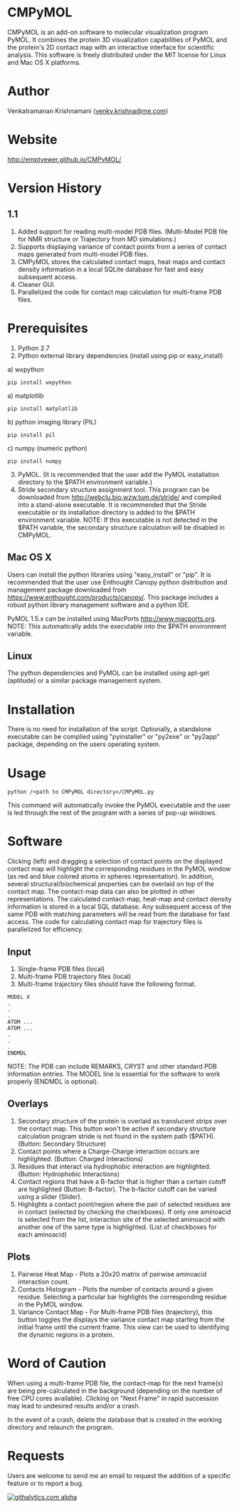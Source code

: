 CMPyMOL
=======
CMPyMOL is an add-on software to molecular visualization program PyMOL. It combines the protein 3D visualization capabilities of PyMOL and the protein's 2D contact map with an interactive interface for scientific analysis. This software is freely distributed under the MIT license for Linux and Mac OS X platforms.

Author
======
Venkatramanan Krishnamani (venky.krishna@me.com)

Website
======
http://emptyewer.github.io/CMPyMOL/

Version History
===============

1.1
---
1. Added support for reading multi-model PDB files. (Multi-Model PDB file for NMR structure or Trajectory from MD simulations.)
2. Supports displaying variance of contact points from a series of contact maps generated from multi-model PDB files.
3. CMPyMOL stores the calculated contact maps, heat maps and contact density information in a local SQLite database for fast and easy subsequent access.
4. Cleaner GUI.
5. Parallelized the code for contact map calculation for multi-frame PDB files.


Prerequisites
=============
1. Python 2.7
2. Python external library dependencies (install using pip or easy_install)

 a) wxpython
 ```Shell
 pip install wxpython
 ``` 
 a) matplotlib
 ```Shell
 pip install matplotlib
 ```
 b) python imaging library (PIL)
  ```Shell
 pip install pil
 ```
 c) numpy (numeric python)
  ```Shell
 pip install numpy
 ```
3. PyMOL. (It is recommended that the user add the PyMOL installation directory to the $PATH environment variable.)
4. Stride secondary structure assignment tool. This program can be downloaded from http://webclu.bio.wzw.tum.de/stride/ and compiled into a stand-alone executable. It is recommended that the Stride executable or its installation directory is added to the $PATH environment variable. NOTE: If this executable is not detected in the $PATH variable, the secondary structure calculation will be disabled in CMPyMOL.

Mac OS X
--------
Users can install the python libraries using "easy_install" or "pip". It is recommended that the user use Enthought Canopy python distribution and management package downloaded from https://www.enthought.com/products/canopy/. This package includes a robust python library management software and a python IDE.

PyMOL 1.5.x can be installed using MacPorts http://www.macports.org. NOTE: This automatically adds the executable into the $PATH environment variable.

Linux
-----
The python dependencies and PyMOL can be installed using apt-get (aptitude) or a similar package management system.


Installation
============
There is no need for installation of the script. Optionally, a standalone executable can be complied using "pyinstaller" or "py2exe" or "py2app" package, depending on the users operating system.

Usage
=====
```Shell
python /<path to CMPyMOL directory>/CMPyMOL.py
```

This command will automatically invoke the PyMOL executable and the user is led through the rest of the program with a series of pop-up windows.

Software
========
Clicking (left) and dragging a selection of contact points on the displayed contact map will highlight the corresponding residues in the PyMOL window (as red and blue colored atoms in spheres representation). In addition, several structural/biochemical properties can be overlaid on top of the contact map. The contact-map data can also be plotted in other representations. The calculated contact-map, heat-map and contact density information is stored in a local SQL database. Any subsequent access of the same PDB with matching parameters will be read from the database for fast access. The code for calculating contact map for trajectory files is parallelized for efficiency.

Input
------
1. Single-frame PDB files (local)
2. Multi-frame PDB trajectory files (local)
3. Multi-frame trajectory files should have the following format.

```Shell
MODEL X
.
.
.
ATOM ...
ATOM ...
.
.
.
ENDMDL
```
NOTE: The PDB can include REMARKS, CRYST and other standard PDB information entries. The MODEL line is essential for the software to work properly (ENDMDL is optional).

Overlays
--------
1. Secondary structure of the protein is overlaid as translucent strips over the contact map. This button won't be active if secondary structure calculation program stride is not found in the system path ($PATH). (Button: Secondary Structure)
2. Contact points where a Charge-Charge interaction occurs are highlighted. (Button: Charged Interactions)
3. Residues that interact via hydrophobic interaction are highlighted. (Button: Hydrophobic Interactions)
4. Contact regions that have a B-factor that is higher than a certain cutoff are highlighted (Button: B-factor). The b-factor cutoff can be varied using a slider (Slider).
5. Highlights a contact point/region where the pair of selected residues are in contact (selected by checking the checkboxes). If only one aminoacid is selected from the list, interaction site of the selected aminoacid with another one of the same type is highlighted. (List of checkboxes for each aminoacid)

Plots
-----
1. Pairwise Heat Map - Plots a 20x20 matrix of pairwise aminoacid interaction count.
2. Contacts Histogram - Plots the number of contacts around a given residue. Selecting a particular bar highlights the corresponding residue in the PyMOL window.
3. Variance Contact Map - For Multi-frame PDB files (trajectory), this button toggles the displays the variance contact map starting from the initial frame until the current frame. This view can be used to identifying the dynamic regions in a protein.

Word of Caution
===============
When using a multi-frame PDB file, the contact-map for the next frame(s) are being pre-calculated in the background (depending on the number of free CPU cores available). Clicking on "Next Frame" in rapid succession may lead to undesired results and/or a crash.

In the event of a crash, delete the database that is created in the working directory and relaunch the program.

Requests
========
Users are welcome to send me an email to request the addition of a specific feature or to report a bug.

[![githalytics.com alpha](https://cruel-carlota.pagodabox.com/496c5edce682fd47dca759c644857cea "githalytics.com")](http://githalytics.com/emptyewer/CMPyMOL)
